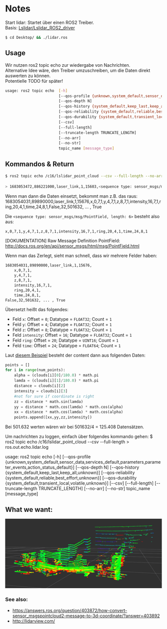# Notes

Start lidar: Startet über einen ROS2 Treiber.\
Basis: [Lslidar/Lslidar_ROS2_driver](https://github.com/Lslidar/Lslidar_ROS2_driver/tree/C16_V4.0)

```bash
$ cd Desktop/ && ./lidar.ros
```

## Usage

Wir nutzen ros2 topic echo zur wiedergabe von Nachrichten.\
Alternative Idee wäre, den Treiber umzuschreiben, um die Daten direkt auswerten zu können.\
Potentielle TODO für später!

```bash
usage: ros2 topic echo  [-h]
                        [--qos-profile {unknown,system_default,sensor_data,services_default,parameters,parameter_events,action_status_default}]
                        [--qos-depth N]
                        [--qos-history {system_default,keep_last,keep_all,unknown}]
                        [--qos-reliability {system_default,reliable,best_effort,unknown}]
                        [--qos-durability {system_default,transient_local,volatile,unknown}]
                        [--csv]
                        [--full-length]
                        [--truncate-length TRUNCATE_LENGTH]
                        [--no-arr]
                        [--no-str]
                        topic_name [message_type]
```

## Kommandos & Return

```bash
$ ros2 topic echo /c16/lslidar_point_cloud --csv --full-length --no-arr

> 1683053472,886221000,laser_link,1,15603,<sequence type: sensor_msgs/msg/PointField, length: 6>,False,32,499296,<sequence type: uint8, length: 499296>,True
```

Wenn man dann die Daten einsetzt, bekommt man z.B. das raus:
1683054031,89890000,laser_link,1,15676,x,0,7,1,y,4,7,1,z,8,7,1,intensity,16,7,1,ring,20,4,1,time,24,8,1,False,32,501632, ... , True

Die `<sequence type: sensor_msgs/msg/PointField, length: 6>` besteht also aus:
```
x,0,7,1,y,4,7,1,z,8,7,1,intensity,16,7,1,ring,20,4,1,time,24,8,1
```

[DOKUMENTATION] Raw Message Definition PointField:\
http://docs.ros.org/en/api/sensor_msgs/html/msg/PointField.html

Wenn man das Zerlegt, sieht man schnell, dass wir mehrere Felder haben:
```
1683054031,89890000,laser_link,1,15676,
    x,0,7,1,
    y,4,7,1,
    z,8,7,1,
    intensity,16,7,1,
    ring,20,4,1,
    time,24,8,1,
False,32,501632, ... , True
```

Übersetzt heißt das folgendes:
* Feld `x`: Offset = `0`; Datatype = `FLOAT32`; Count = `1`
* Feld `y`: Offset = `4`; Datatype = `FLOAT32`; Count = `1`
* Feld `z`: Offset = `8`; Datatype = `FLOAT32`; Count = `1`
* Feld `intensity`: Offset = `16`; Datatype = `FLOAT32`; Count = `1`
* Feld `ring`: Offset = `20`; Datatype = `UINT16`; Count = `1`
* Feld `time`: Offset = `24`; Datatype = `FLOAT64`; Count = `1`

Laut [diesem Beispiel](https://python.hotexamples.com/de/examples/sensor_msgs.msg/PointField/count/python-pointfield-count-method-examples.html) besteht der content dann aus folgenden Daten:

```python
points = []
for i in range(num_points):
    alpha = (clouds[i][0]/180.0) * math.pi
    lamda = (clouds[i][1]/180.0) * math.pi
    distance = clouds[i][2]
    intensity = clouds[i][3]
    #not for sure if coordinate is right
    zz = distance * math.sin(lamda)
    yy = distance * math.cos(lamda) * math.cos(alpha)
    xx = distance * math.cos(lamda) * math.cos(alpha)
    points.append([xx,yy,zz,intensity])
```

Bei 501.632 werten wären wir bei 501632/4 = 125.408 Datensätzen.

Um nachrichten zu loggen, einfach über folgendes kommando gehen:
$ ros2 topic echo /c16/lslidar_point_cloud --csv --full-length > ros.out.echo.lidar.log

usage: ros2 topic echo  [-h]
                        [--qos-profile {unknown,system_default,sensor_data,services_default,parameters,parameter_events,action_status_default}]
                        [--qos-depth N]
                        [--qos-history {system_default,keep_last,keep_all,unknown}]
                        [--qos-reliability {system_default,reliable,best_effort,unknown}]
                        [--qos-durability {system_default,transient_local,volatile,unknown}]
                        [--csv]
                        [--full-length]
                        [--truncate-length TRUNCATE_LENGTH]
                        [--no-arr]
                        [--no-str]
                        topic_name [message_type]

## What we want:
![Alt text](image.png)

### See also:
* https://answers.ros.org/question/403872/how-convert-sensor_msgspointcloud2-message-to-3d-coordinate/?answer=403892
* http://lidarview.com/

